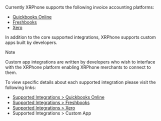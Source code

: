 Currently XRPhone supports the following invoice accounting platforms:

- [Quickbooks Online](https://quickbooks.intuit.com/online)
- [Freshbooks](https://freshbooks.com)
- [Xero](https://xero.com) 

In addition to the core supported integrations, XRPhone supports custom apps built by developers.

>[!NOTE]
> Custom app integrations are written by developers who wish to interface with the XRPhone platform enabling XRPhone merchants to connect to them.

To view specific details about each supported integration please visit the following links:

- [Supported Integrations > Quickbooks Online](/v0.0.1/Documentation/supported-integrations/quickbooks-online.md)
- [Supported Integrations > Freshbooks](/v0.0.1/Documentation/supported-integrations/freshbooks.md)
- [Supported Integrations > Xero](/v0.0.1/Documentation/supported-integrations/xero.md)
- Supported Integrations > Custom App